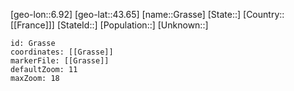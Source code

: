﻿---
location: [43.65,6.92]
mapzoom: [7,12] 
mapmarker: city 
type: City
tags:
- geo/City


SpocWebEntityId: 30546
isDeleted: false
confidential: public

---
[geo-lon::6.92]
[geo-lat::43.65]
[name::Grasse]
[State::]
[Country::[[France]]]
[StateId::]
[Population::]
[Unknown::]


```leaflet
id: Grasse
coordinates: [[Grasse]]
markerFile: [[Grasse]]
defaultZoom: 11 
maxZoom: 18
```

